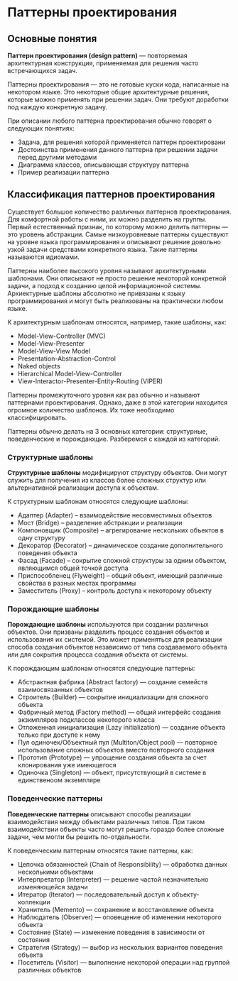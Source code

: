 # Паттерны проектирования

## Основные понятия

__Паттерн проектирования (design pattern)__ — повторяемая архитектурная конструкция, применяемая для решения часто встречающихся задач.

Паттерны проектирования — это не готовые куски кода, написанные на некотором языке. Это некоторые общие архитектурные решения, которые можно применять при решении задач. Они требуют доработки под каждую конкретную задачу.

При описании любого паттерна проектирования обычно говорят о следующих понятиях:

* Задача, для решения которой применяется паттерн проектировани
* Достоинства применения данного паттерна при решении задачи перед другими методами
* Диаграмма классов, описывающая структуру паттерна
* Пример реализации паттерна

## Классификация паттернов проектирования

Существует большое количество различных паттернов проектирования. Для комфортной работы с ними, их можно разделить на группы. Первый естественный признак, по которому можно делить паттерны — это уровень абстракции. Самые низкоуровневые паттерны существуют на уровне языка программирования и описывают решение довольно узкой задачи средствами конкретного языка. Такие паттерны называются идиомами.

Паттерны наиболее высокого уровня называют архитектурными шаблонами. Они описывают не просто решение некоторой конкретной задачи, а подход к созданию целой информационной системы. Архиектурные шаблоны абсолютно не привязаны к языку программирования и могут быть реализованы на практически любом языке.

К архитектурным шаблонам относятся, например, такие шаблоны, как:

* Model-View-Controller (MVC)
* Model-View-Presenter
* Model-View-View Model
* Presentation-Abstraction-Control
* Naked objects
* Hierarchical Model-View-Controller
* View-Interactor-Presenter-Entity-Routing (VIPER)

Паттерны промежуточного уровня как раз обычно и называют паттернами проектирования. Однако, даже в этой категории находится огромное количество шаблонов. Их тоже необходимо классифицировать.

Паттерны обычно делать на 3 основных категории: структурные, поведенческие и порождающие. Разберемся с каждой из категорий.

### Структурные шаблоны

__Структурные шаблоны__ модифицируют структуру объектов. Они могут служить для получения из классов более сложных структур или альтернативной реализации доступа к объектам.

К структурным шаблонам относятся следующие шаблоны:

* Адаптер (Adapter) – взаимодействие несовместимых объектов
* Мост (Bridge) – разделение абстракции и реализации
* Компоновщик (Composite) – агрегирование нескольких объектов в одну структуру
* Декоратор (Decorator) – динамическое создание дополнительного поведения объекта
* Фасад (Facade) – сокрытие сложной структуры за одним объектом, являющимся общей точкой доступа
* Приспособленец (Flyweight) – общий объект, имеющий различные свойства в разных местах программы
* Заместитель (Proxy) – контроль доступа к некоторому объекту

### Порождающие шаблоны
__Порождающие шаблоны__ используются при создании различных объектов. Они призваны разделить процесс создания объектов и использования их системой. Это может применяться для реализации способа создания объектов независимо от типа создаваемого объекта или для сокрытия процесса создания объекта от системы.

К порождающим шаблонам относятся следующие паттерны:

* Абстрактная фабрика (Abstract factory) — создание семейств взаимосвязанных объектов
* Строитель (Builder) — сокрытие инициализации для сложного объекта
* Фабричный метод (Fаctory method) — общий интерфейс создания экзкмпляров подклассов некоторого класса
* Отложенная инициализация (Lazy initialization) — создание объекта только при доступе к нему
* Пул одиночек/Объектный пул (Multiton/Object pool) — повторное использование сложных объектов вместо повторного создания
* Прототип (Prototype) — упрощение создания объекта за счет клонирования уже имеющегося
* Одиночка (Singleton) — объект, присутствующий в системе в единственоом экземпляре

### Поведенческие паттерны
__Поведенческие паттерны__ описывают способы реализации взаимодействия между объектами различных типов. При таком взаимодействии объекты часто могут решить гораздо более сложные задачи, чем могли бы решить по-отдельности.

К поведенческим паттернам относятся такие паттерны, как:

* Цепочка обязанностей (Chain of Responsibility) — обработка данных несколькими объектами
* Интерпретатор (Interpreter) — решение частой незначительно изменяющейся задачи
* Итератор (Iterator) — последовательный доступ к объекту-коллекции
* Хранитель (Memento) — сохранение и восстановление объекта
* Наблюдатель (Observer) — оповещение об изменении некоторого объекта
* Состояние (State) — изменение поведения в зависимости от состояния
* Стратегия (Strategy) — выбор из нескольких вариантов поведения объекта
* Посетитель (Visitor) — выполнение некоторой операции над группой различных объектов
